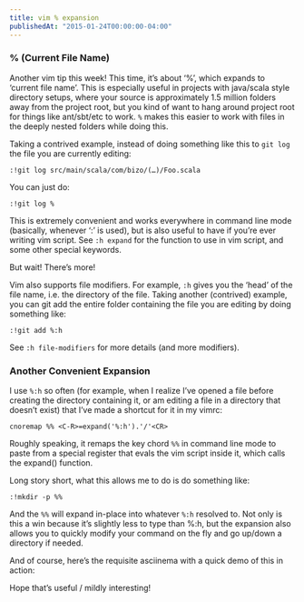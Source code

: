 ```yaml
---
title: vim % expansion
publishedAt: "2015-01-24T00:00:00-04:00"
---
```


### % (Current File Name)

Another vim tip this week!  This time, it’s about ‘%’, which expands to ‘current file name’.  This is especially useful
in projects with java/scala style directory setups, where your source is approximately 1.5 million folders away from the
project root, but you kind of want to hang around project root for things like ant/sbt/etc to work.  `%` makes this
easier to work with files in the deeply nested folders while doing this.

Taking a contrived example, instead of doing something like this to `git log` the file you are currently editing:

```
:!git log src/main/scala/com/bizo/(…)/Foo.scala
```

You can just do:

```
:!git log %
```

This is extremely convenient and works everywhere in command line mode (basically, whenever ‘:’ is used), but is also
useful to have if you’re ever writing vim script.  See `:h expand` for the function to use in vim script, and some other
special keywords.

But wait!  There’s more!

<!-- more -->

Vim also supports file modifiers.  For example, `:h` gives you the ‘head’ of the file name, i.e. the directory of the
file.  Taking another (contrived) example, you can git add the entire folder containing the file you are editing by
doing something like:

```
:!git add %:h
```

See `:h file-modifiers` for more details (and more modifiers).

### Another Convenient Expansion

I use `%:h` so often (for example, when I realize I’ve opened a file before creating the directory containing it, or am
editing a file in a directory that doesn’t exist) that I’ve made a shortcut for it in my vimrc:

```
cnoremap %% <C-R>=expand('%:h').'/'<CR>
```

Roughly speaking, it remaps the key chord `%%` in command line mode to paste from a special register that evals the vim
script inside it, which calls the expand() function.

Long story short, what this allows me to do is do something like:

```
:!mkdir -p %%
```

And the `%%` will expand in-place into whatever `%:h` resolved to.  Not only is this a win because it’s slightly less to
type than %:h, but the expansion also allows you to quickly modify your command on the fly and go up/down a directory if
needed.

And of course, here’s the requisite asciinema with a quick demo of this in action:

<script type="text/javascript" src="https://asciinema.org/a/14592.js" id="asciicast-14592" async></script>

Hope that’s useful / mildly interesting!
